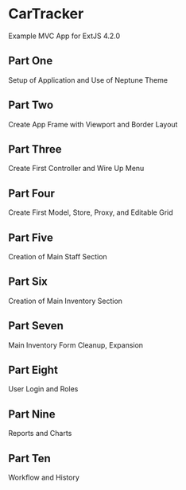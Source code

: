 CarTracker
==========

Example MVC App for ExtJS 4.2.0

Part One
--------
Setup of Application and Use of Neptune Theme

Part Two
--------
Create App Frame with Viewport and Border Layout

Part Three
----------
Create First Controller and Wire Up Menu

Part Four
---------
Create First Model, Store, Proxy, and Editable Grid

Part Five
---------
Creation of Main Staff Section

Part Six
---------
Creation of Main Inventory Section

Part Seven
----------
Main Inventory Form Cleanup, Expansion

Part Eight
----------
User Login and Roles

Part Nine
---------
Reports and Charts

Part Ten
--------
Workflow and History